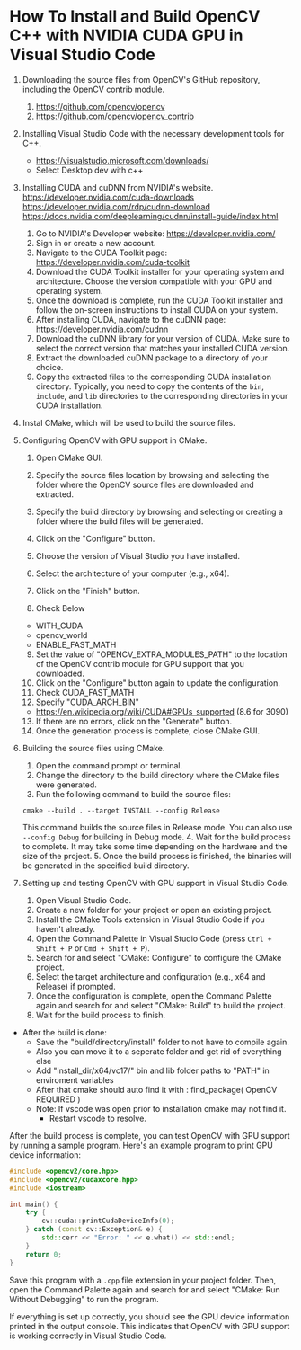 # How To Install and Build OpenCV C++ with NVIDIA CUDA GPU in Visual Studio Code

1. Downloading the source files from OpenCV's GitHub repository, including the OpenCV contrib module.
   1. <https://github.com/opencv/opencv>
   2. <https://github.com/opencv/opencv_contrib>

2. Installing Visual Studio Code with the necessary development tools for C++.
   - https://visualstudio.microsoft.com/downloads/
   - Select Desktop dev with c++
  
3. Installing CUDA and cuDNN from NVIDIA's website.
   https://developer.nvidia.com/cuda-downloads
   https://developer.nvidia.com/rdp/cudnn-download
   https://docs.nvidia.com/deeplearning/cudnn/install-guide/index.html
   1. Go to NVIDIA's Developer website: <https://developer.nvidia.com/>
   2. Sign in or create a new account.
   3. Navigate to the CUDA Toolkit page: <https://developer.nvidia.com/cuda-toolkit>
   4. Download the CUDA Toolkit installer for your operating system and architecture. Choose the version compatible with your GPU and operating system.
   5. Once the download is complete, run the CUDA Toolkit installer and follow the on-screen instructions to install CUDA on your system.
   6.  After installing CUDA, navigate to the cuDNN page: <https://developer.nvidia.com/cudnn>
   7.  Download the cuDNN library for your version of CUDA. Make sure to select the correct version that matches your installed CUDA version.
   8.  Extract the downloaded cuDNN package to a directory of your choice.
   9.  Copy the extracted files to the corresponding CUDA installation directory. Typically, you need to copy the contents of the `bin`, `include`, and `lib` directories to the corresponding directories in your CUDA installation.

4.  Instal CMake, which will be used to build the source files.

5.  Configuring OpenCV with GPU support in CMake.
    1. Open CMake GUI.
    2. Specify the source files location by browsing and selecting the folder where the OpenCV source files are downloaded and extracted.
    3. Specify the build directory by browsing and selecting or creating a folder where the build files will be generated.
    4. Click on the "Configure" button.
    5.  Choose the version of Visual Studio you have installed.
    6.  Select the architecture of your computer (e.g., x64).
    7.  Click on the "Finish" button.

    8.  Check Below
      - WITH_CUDA
      - opencv_world
      - ENABLE_FAST_MATH

    9.  Set the value of "OPENCV_EXTRA_MODULES_PATH" to the location of the OpenCV contrib module for GPU support that you downloaded.
    10. Click on the "Configure" button again to update the configuration.
    11. Check CUDA_FAST_MATH
    12. Specify "CUDA_ARCH_BIN"
       - https://en.wikipedia.org/wiki/CUDA#GPUs_supported (8.6 for 3090)
    13. If there are no errors, click on the "Generate" button.
    14. Once the generation process is complete, close CMake GUI.

6.  Building the source files using CMake.
    1. Open the command prompt or terminal.
    2. Change the directory to the build directory where the CMake files were generated.
    3. Run the following command to build the source files:
      ```
      cmake --build . --target INSTALL --config Release
      ```
      This command builds the source files in Release mode. You can also use `--config Debug` for building in Debug mode.
    4. Wait for the build process to complete. It may take some time depending on the hardware and the size of the project.
    5. Once the build process is finished, the binaries will be generated in the specified build directory.

7.  Setting up and testing OpenCV with GPU support in Visual Studio Code.
    1. Open Visual Studio Code.
    2. Create a new folder for your project or open an existing project.
    3.  Install the CMake Tools extension in Visual Studio Code if you haven't already.
    4.  Open the Command Palette in Visual Studio Code (press `Ctrl + Shift + P` or `Cmd + Shift + P`).
    5.  Search for and select "CMake: Configure" to configure the CMake project.
    6.  Select the target architecture and configuration (e.g., x64 and Release) if prompted.
    7.  Once the configuration is complete, open the Command Palette again and search for and select "CMake: Build" to build the project.
    8.  Wait for the build process to finish.

- After the build is done:
  - Save the "build/directory/install" folder to not have to compile again.
  - Also you can move it to a seperate folder and get rid of everything else
  - Add "install_dir/x64/vc17/" bin and lib folder paths to "PATH" in enviroment variables
  - After that cmake should auto find it with : find_package( OpenCV REQUIRED )
  - Note: If vscode was open prior to installation cmake may not find it.
    - Restart vscode to resolve.

After the build process is complete, you can test OpenCV with GPU support by running a sample program. Here's an example program to print GPU device information:

```cpp
#include <opencv2/core.hpp>
#include <opencv2/cudaxcore.hpp>
#include <iostream>

int main() {
    try {
        cv::cuda::printCudaDeviceInfo(0);
    } catch (const cv::Exception& e) {
        std::cerr << "Error: " << e.what() << std::endl;
    }
    return 0;
}
```

Save this program with a `.cpp` file extension in your project folder. Then, open the Command Palette again and search for and select "CMake: Run Without Debugging" to run the program.

If everything is set up correctly, you should see the GPU device information printed in the output console. This indicates that OpenCV with GPU support is working correctly in Visual Studio Code.
